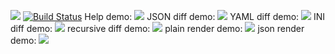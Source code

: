 <a href="https://codeclimate.com/github/ianproletov/project-lvl2-s405/maintainability"><img src="https://api.codeclimate.com/v1/badges/1afdfd94746a63771699/maintainability" /></a>
[![Build Status](https://travis-ci.org/ianproletov/project-lvl2-s405.svg?branch=master)](https://travis-ci.org/ianproletov/project-lvl2-s405)
Help demo: <a href="https://asciinema.org/a/222739" target="_blank"><img src="https://asciinema.org/a/222739.svg" /></a>
JSON diff demo: <a href="https://asciinema.org/a/223117" target="_blank"><img src="https://asciinema.org/a/223117.svg" /></a>
YAML diff demo: <a href="https://asciinema.org/a/223252" target="_blank"><img src="https://asciinema.org/a/223252.svg" /></a>
INI diff demo: <a href="https://asciinema.org/a/223270" target="_blank"><img src="https://asciinema.org/a/223270.svg" /></a>
recursive diff demo: <a href="https://asciinema.org/a/223529" target="_blank"><img src="https://asciinema.org/a/223529.svg" /></a>
plain render demo: <a href="https://asciinema.org/a/223606" target="_blank"><img src="https://asciinema.org/a/223606.svg" /></a>
json render demo: <a href="https://asciinema.org/a/223631" target="_blank"><img src="https://asciinema.org/a/223631.svg" /></a>